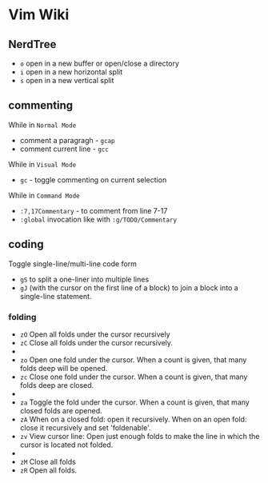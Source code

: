 # Vim Wiki

## NerdTree

* `o` open in a new buffer or open/close a directory
* `i` open in a new horizontal split
* `s` open in a new vertical split

## commenting

While in `Normal Mode`

* comment a paragragh - `gcap`
* comment current line - `gcc`

While in `Visual Mode`

* `gc` - toggle commenting on current selection

While in `Command Mode`

* `:7,17Commentary` - to comment from line 7-17
* `:global` invocation like with `:g/TODO/Commentary`

## coding

Toggle single-line/multi-line code form

* `gS` to split a one-liner into multiple lines
* `gJ` (with the cursor on the first line of a block) to join a block into a single-line statement.

### folding

* `zO` Open all folds under the cursor recursively
* `zC` Close all folds under the cursor recursively.
*
* `zo` Open one fold under the cursor. When a count is given, that many folds deep will be opened.
* `zc` Close one fold under the cursor. When a count is given, that many folds deep are closed.
*
* `za` Toggle the fold under the cursor. When a count is given, that many closed folds are opened.
* `zA` When on a closed fold: open it recursively. When on an open fold: close it recursively and set 'foldenable'.
* `zv` View cursor line: Open just enough folds to make the line in which the cursor is located not folded.
*
* `zM` Close all folds
* `zR` Open all folds.
